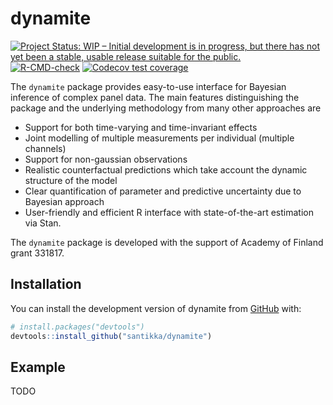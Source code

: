 
<!-- README.md is generated from README.Rmd. Please edit that file -->

# dynamite

<!-- badges: start -->

[![Project Status: WIP – Initial development is in progress, but there
has not yet been a stable, usable release suitable for the
public.](https://www.repostatus.org/badges/latest/wip.svg)](https://www.repostatus.org/#wip)
[![R-CMD-check](https://github.com/santikka/dynamite/workflows/R-CMD-check/badge.svg)](https://github.com/santikka/dynamite/actions)
[![Codecov test
coverage](https://codecov.io/gh/santikka/dynamite/branch/main/graph/badge.svg)](https://app.codecov.io/gh/santikka/dynamite?branch=main)
<!-- badges: end -->

The `dynamite` package provides easy-to-use interface for Bayesian
inference of complex panel data. The main features distinguishing the
package and the underlying methodology from many other approaches are

-   Support for both time-varying and time-invariant effects
-   Joint modelling of multiple measurements per individual (multiple
    channels)
-   Support for non-gaussian observations
-   Realistic counterfactual predictions which take account the dynamic
    structure of the model
-   Clear quantification of parameter and predictive uncertainty due to
    Bayesian approach
-   User-friendly and efficient R interface with state-of-the-art
    estimation via Stan.

The `dynamite` package is developed with the support of Academy of
Finland grant 331817.

## Installation

You can install the development version of dynamite from
[GitHub](https://github.com/) with:

``` r
# install.packages("devtools")
devtools::install_github("santikka/dynamite")
```

## Example

TODO

